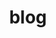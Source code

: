 ---
layout: blog
permalink: /blog/
title: blog
nav: false
nav_order: 7
cv_pdf: example_pdf.pdf
description: This is a description of the page. You can modify it in 'pages/_blog.md'. You can also change or remove the top pdf download button.
---